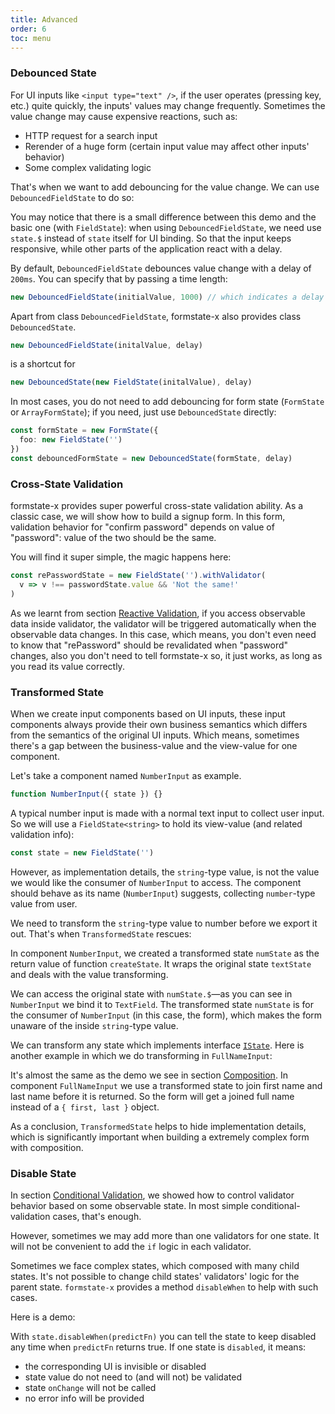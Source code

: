 ```yaml
---
title: Advanced
order: 6
toc: menu
---
```


### Debounced State

For UI inputs like `<input type="text" />`, if the user operates (pressing key, etc.) quite quickly, the inputs' values may change frequently. Sometimes the value change may cause expensive reactions, such as:

* HTTP request for a search input
* Rerender of a huge form (certain input value may affect other inputs' behavior)
* Some complex validating logic

That's when we want to add debouncing for the value change. We can use `DebouncedFieldState` to do so:

<code src="./debounced-field-state.tsx"></code>

You may notice that there is a small difference between this demo and the basic one (with `FieldState`): when using `DebouncedFieldState`, we need use `state.$` instead of `state` itself for UI binding. So that the input keeps responsive, while other parts of the application react with a delay.

By default, `DebouncedFieldState` debounces value change with a delay of `200ms`. You can specify that by passing a time length:

```ts
new DebouncedFieldState(initialValue, 1000) // which indicates a delay of `1s`
```

Apart from class `DebouncedFieldState`, formstate-x also provides class `DebouncedState`.

```ts
new DebouncedFieldState(initalValue, delay)
```

is a shortcut for

```ts
new DebouncedState(new FieldState(initalValue), delay)
```

In most cases, you do not need to add debouncing for form state (`FormState` or `ArrayFormState`); if you need, just use `DebouncedState` directly:

```ts
const formState = new FormState({
  foo: new FieldState('')
})
const debouncedFormState = new DebouncedState(formState, delay)
```

### Cross-State Validation

formstate-x provides super powerful cross-state validation ability. As a classic case, we will show how to build a signup form. In this form, validation behavior for "confirm password" depends on value of "password": value of the two should be the same.

<code src="./password-validation.tsx"></code>

You will find it super simple, the magic happens here:

```ts
const rePasswordState = new FieldState('').withValidator(
  v => v !== passwordState.value && 'Not the same!'
)
```

As we learnt from section [Reactive Validation](/guide/validation#reactive-validation), if you access observable data inside validator, the validator will be triggered automatically when the observable data changes. In this case, which means, you don't even need to know that "rePassword" should be revalidated when "password" changes, also you don't need to tell formstate-x so, it just works, as long as you read its value correctly.

### Transformed State

When we create input components based on UI inputs, these input components always provide their own business semantics which differs from the semantics of the original UI inputs. Which means, sometimes there's a gap between the business-value and the view-value for one component.

Let's take a component named `NumberInput` as example.

```ts
function NumberInput({ state }) {}
```

A typical number input is made with a normal text input to collect user input. So we will use a `FieldState<string>` to hold its view-value (and related validation info):

```ts
const state = new FieldState('')
```

However, as implementation details, the `string`-type value, is not the value we would like the consumer of `NumberInput` to access. The component should behave as its name (`NumberInput`) suggests, collecting `number`-type value from user.

We need to transform the `string`-type value to number before we export it out. That's when `TransformedState` rescues:

<code src="./number-input"></code>

In component `NumberInput`, we created a transformed state `numState` as the return value of function `createState`. It wraps the original state `textState` and deals with the value transforming.

We can access the original state with `numState.$`—as you can see in `NumberInput` we bind it to `TextField`. The transformed state `numState` is for the consumer of `NumberInput` (in this case, the form), which makes the form unaware of the inside `string`-type value.

We can transform any state which implements interface [`IState`](#TODO). Here is another example in which we do transforming in `FullNameInput`:

<code src="./full-name-input"></code>

It's almost the same as the demo we see in section [Composition](/guide/composition#complex-input). In component `FullNameInput` we use a transformed state to join first name and last name before it is returned. So the form will get a joined full name instead of a `{ first, last }` object.

As a conclusion, `TransformedState` helps to hide implementation details, which is significantly important when building a extremely complex form with composition.

### Disable State

In section [Conditional Validation](/guide/validation#conditional-validation), we showed how to control validator behavior based on some observable state. In most simple conditional-validation cases, that's enough.

However, sometimes we may add more than one validators for one state. It will not be convenient to add the `if` logic in each validator.

Sometimes we face complex states, which composed with many child states. It's not possible to change child states' validators' logic for the parent state. `formstate-x` provides a method `disableWhen` to help with such cases.

Here is a demo:

<code src="./disabled-state"></code>

With `state.disableWhen(predictFn)` you can tell the state to keep disabled any time when `predictFn` returns true. If one state is `disabled`, it means:

- the corresponding UI is invisible or disabled
- state value do not need to (and will not) be validated
- state `onChange` will not be called
- no error info will be provided
